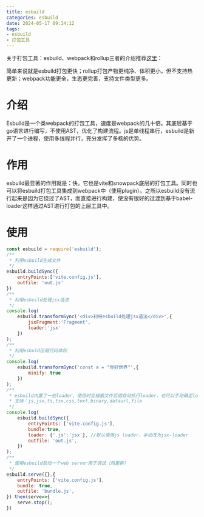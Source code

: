 ```yaml
---
title: esbuild
categories: esbuild
date: 2024-05-17 09:14:12
tags: 
- esbuild
- 打包工具
---
```




关于打包工具：esbuild、webpack和rollup三者的介绍推荐[这里](https://juejin.cn/post/7224098422939254821)：

简单来说就是esbuild打包更快；rollup打包产物更纯净、体积更小，但不支持热更新；webpack功能更全，生态更完善，支持文件类型更多。

# 介绍

Esbuild是一个类webpack的打包工具，速度是webpack的几十倍。其底层基于go语言进行编写，不使用AST，优化了构建流程。js是单线程串行，esbuild是新开了一个进程，使用多线程并行，充分发挥了多核的优势。

# 作用

esbuild最显著的作用就是：快。它也是vite和snowpack底层的打包工具。同时也可以将esbuild打包工具集成到webpack中（使用plugin）。之所以esbuild没有流行起来是因为它绕过了AST，而直接进行构建，使没有很好的过渡到基于babel-loader这样通过AST进行打包的上层工具中。

# 使用

```js
const esbuild = require('esbuild');
/**
 * 利用esbuild生成文件
 */
esbuild.buildSync({
    entryPoints:['vite.config.js'],
    outfile: 'out.js'
})
/**
 * 利用esbuild处理jsx语法
 */
console.log(
    esbuild.transformSync('<div>利用esbuild处理jsx语法</div>',{
        jsxFragment:'Fragment',
        loader:'jsx'
    })
);
/**
 * 利用esbuld压缩代码体积
 */
console.log(
    esbuild.transformSync('const a = "你好世界"',{
        minify: true
    })
);
/**
 * esbuild内置了一些loader，使用时会根据文件后缀自动执行loader，也可以手动确定loader
 * 支持：js,jsx,ts,tsx,css,text,binary,dataurl,file
 */
console.log(
    esbuild.buildSync({
        entryPoints: ['vite.config.js'],
        bundle:true,
        loader: {'.js':'jsx'}, //默认使用js loader，手动改为jsx-loader
        outfile: 'out.js',
    })
);
/**
 * 使用esbuild启动一个web server用于调试（热更新）
 */
esbuild.serve({},{
    entryPoints: ['vite.config.js'],
    bundle: true,
    outfile: 'bundle.js',
}).then(serve=>{
    serve.stop();
})
```

